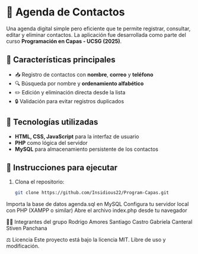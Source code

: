 # 📇 Agenda de Contactos

Una agenda digital simple pero eficiente que te permite registrar, consultar, editar y eliminar contactos. La aplicación fue desarrollada como parte del curso **Programación en Capas - UCSG (2025)**.


## 🚀 Características principales

- 📥 Registro de contactos con **nombre**, **correo** y **teléfono**
- 🔍 Búsqueda por nombre y **ordenamiento alfabético**
- ✏️ Edición y eliminación directa desde la lista
- 🔒 Validación para evitar registros duplicados


## 🧩 Tecnologías utilizadas

- **HTML, CSS, JavaScript** para la interfaz de usuario
- **PHP** como lógica del servidor
- **MySQL** para almacenamiento persistente de los contactos


## 🧪 Instrucciones para ejecutar

1. Clona el repositorio:
   ```bash
   git clone https://github.com/Insidious22/Program-Capas.git
Importa la base de datos agenda.sql en MySQL
Configura tu servidor local con PHP (XAMPP o similar)
Abre el archivo index.php desde tu navegador

👨‍💻 Integrantes del grupo
Rodrigo Amores
Santiago Castro
Gabriela Canteral
Stiven Panchana

⚖️ Licencia
Este proyecto está bajo la licencia MIT. Libre de uso y modificación.
